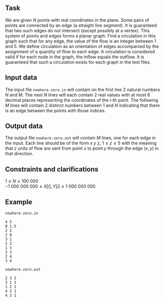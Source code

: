 ## Task

We are given $N$ points with real coordinates in the plane. Some pairs of points are connected by an edge (a straight line segment). It is guaranteed that two such edges do not intersect (except possibly at a vertex). This system of points and edges forms a planar graph. Find a circulation in this graph such that for any edge, the value of the flow is an integer between $1$ and $5$. We define circulation as an orientation of edges accompanied by the assignment of a quantity of flow to each edge. A circulation is considered valid if for each node in the graph, the inflow equals the outflow. It is guaranteed that such a circulation exists for each graph in the test files.

## Input data

The input file `nowhere-zero.in` will contain on the first line $2$ natural numbers $N$ and $M$. The next $N$ lines will each contain $2$ real values with at most $6$ decimal places representing the coordinates of the $i$-th point. The following $M$ lines will contain $2$ distinct numbers between $1$ and $N$ indicating that there is an edge between the points with those indices.

## Output data

The output file `nowhere-zero.out` will contain $M$ lines, one for each edge in the input. Each line should be of the form $x$ $y$ $z$, $1 \leq z \leq 5$ with the meaning that $z$ units of flow are sent from point $x$ to point $y$ through the edge $(x, y)$ in that direction.

## Constraints and clarifications

$1 \leq N \leq 100\ 000$  
$-1\ 000\ 000\ 000 \leq X[i], Y[i] \leq 1\ 000\ 000\ 000$

## Example

`nowhere-zero.in`  
```
4 5
0 1.5
2 2
2 0
3 1
1 2
1 3
2 3
2 4
3 4
```

`nowhere-zero.out`  
```
2 3 2
3 1 1
1 2 1
4 2 1
4 3 1
```